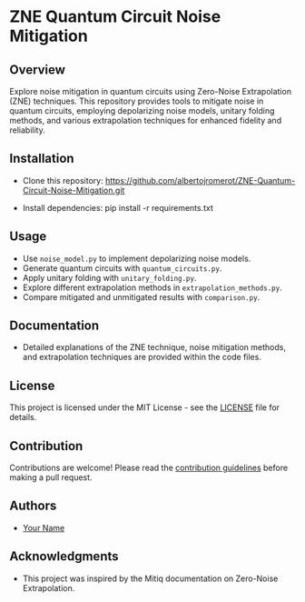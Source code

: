 # ZNE Quantum Circuit Noise Mitigation

## Overview
Explore noise mitigation in quantum circuits using Zero-Noise Extrapolation (ZNE) techniques. This repository provides tools to mitigate noise in quantum circuits, employing depolarizing noise models, unitary folding methods, and various extrapolation techniques for enhanced fidelity and reliability.

## Installation
- Clone this repository:
https://github.com/albertojromerot/ZNE-Quantum-Circuit-Noise-Mitigation.git

- Install dependencies:
pip install -r requirements.txt


## Usage
- Use `noise_model.py` to implement depolarizing noise models.
- Generate quantum circuits with `quantum_circuits.py`.
- Apply unitary folding with `unitary_folding.py`.
- Explore different extrapolation methods in `extrapolation_methods.py`.
- Compare mitigated and unmitigated results with `comparison.py`.

## Documentation
- Detailed explanations of the ZNE technique, noise mitigation methods, and extrapolation techniques are provided within the code files.

## License
This project is licensed under the MIT License - see the [LICENSE](LICENSE) file for details.

## Contribution
Contributions are welcome! Please read the [contribution guidelines](CONTRIBUTING.md) before making a pull request.

## Authors
- [Your Name](https://github.com/yourusername)

## Acknowledgments
- This project was inspired by the Mitiq documentation on Zero-Noise Extrapolation.
